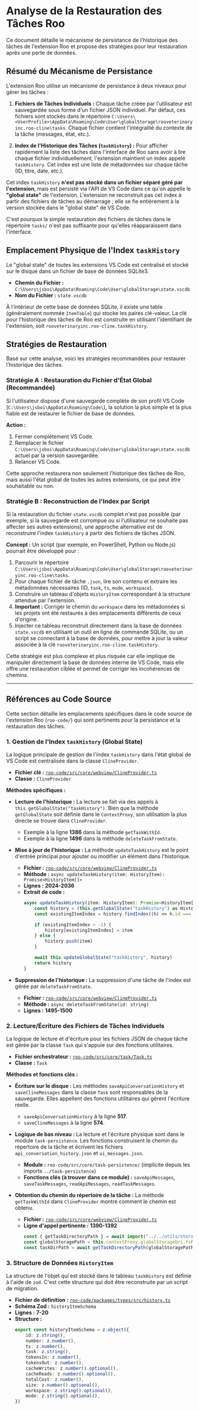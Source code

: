 # Analyse de la Restauration des Tâches Roo

Ce document détaille le mécanisme de persistance de l'historique des tâches de l'extension Roo et propose des stratégies pour leur restauration après une perte de données.

## Résumé du Mécanisme de Persistance

L'extension Roo utilise un mécanisme de persistance à deux niveaux pour gérer les tâches :

1.  **Fichiers de Tâches Individuels :** Chaque tâche créée par l'utilisateur est sauvegardée sous forme d'un fichier JSON individuel. Par défaut, ces fichiers sont stockés dans le répertoire `C:\Users\<UserProfile>\AppData\Roaming\Code\User\globalStorage\rooveterinaryinc.roo-cline\tasks`. Chaque fichier contient l'intégralité du contexte de la tâche (messages, état, etc.).

2.  **Index de l'Historique des Tâches (`taskHistory`) :** Pour afficher rapidement la liste des tâches dans l'interface de Roo sans avoir à lire chaque fichier individuellement, l'extension maintient un index appelé `taskHistory`. Cet index est une liste de métadonnées sur chaque tâche (ID, titre, date, etc.).

Cet index `taskHistory` **n'est pas stocké dans un fichier séparé géré par l'extension**, mais est persisté via l'API de VS Code dans ce qu'on appelle le **"global state"** de l'extension. L'extension ne reconstruit pas cet index à partir des fichiers de tâches au démarrage ; elle se fie entièrement à la version stockée dans le "global state" de VS Code.

C'est pourquoi la simple restauration des fichiers de tâches dans le répertoire `tasks/` n'est pas suffisante pour qu'elles réapparaissent dans l'interface.

## Emplacement Physique de l'Index `taskHistory`

Le "global state" de toutes les extensions VS Code est centralisé et stocké sur le disque dans un fichier de base de données SQLite3.

*   **Chemin du Fichier :** `C:\Users\jsboi\AppData\Roaming\Code\User\globalStorage\state.vscdb`
*   **Nom du Fichier :** `state.vscdb`

À l'intérieur de cette base de données SQLite, il existe une table (généralement nommée `ItemTable`) qui stocke les paires clé-valeur. La clé pour l'historique des tâches de Roo est construite en utilisant l'identifiant de l'extension, soit `rooveterinaryinc.roo-cline.taskHistory`.

## Stratégies de Restauration

Basé sur cette analyse, voici les stratégies recommandées pour restaurer l'historique des tâches.

### Stratégie A : Restauration du Fichier d'État Global (Recommandée)

Si l'utilisateur dispose d'une sauvegarde complète de son profil VS Code (`C:\Users\jsboi\AppData\Roaming\Code\`), la solution la plus simple et la plus fiable est de restaurer le fichier de base de données.

**Action :**
1.  Fermer complètement VS Code.
2.  Remplacer le fichier `C:\Users\jsboi\AppData\Roaming\Code\User\globalStorage\state.vscdb` actuel par la version sauvegardée.
3.  Relancer VS Code.

Cette approche restaurera non seulement l'historique des tâches de Roo, mais aussi l'état global de toutes les autres extensions, ce qui peut être souhaitable ou non.

### Stratégie B : Reconstruction de l'Index par Script

Si la restauration du fichier `state.vscdb` complet n'est pas possible (par exemple, si la sauvegarde est corrompue ou si l'utilisateur ne souhaite pas affecter ses autres extensions), une approche alternative est de reconstruire l'index `taskHistory` à partir des fichiers de tâches JSON.

**Concept :**
Un script (par exemple, en PowerShell, Python ou Node.js) pourrait être développé pour :
1.  Parcourir le répertoire `C:\Users\jsboi\AppData\Roaming\Code\User\globalStorage\rooveterinaryinc.roo-cline\tasks`.
2.  Pour chaque fichier de tâche `.json`, lire son contenu et extraire les métadonnées nécessaires (ID, `task`, `ts`, `mode`, `workspace`).
3.  Construire un tableau d'objets `HistoryItem` correspondant à la structure attendue par l'extension.
4.  **Important :** Corriger le chemin du `workspace` dans les métadonnées si les projets ont été restaurés à des emplacements différents de ceux d'origine.
5.  Injecter ce tableau reconstruit directement dans la base de données `state.vscdb` en utilisant un outil en ligne de commande SQLite, ou un script se connectant à la base de données, pour mettre à jour la valeur associée à la clé `rooveterinaryinc.roo-cline.taskHistory`.

Cette stratégie est plus complexe et plus risquée car elle implique de manipuler directement la base de données interne de VS Code, mais elle offre une restauration ciblée et permet de corriger les incohérences de chemins.

---

## Références au Code Source

Cette section détaille les emplacements spécifiques dans le code source de l'extension Roo (`roo-code/`) qui sont pertinents pour la persistance et la restauration des tâches.

### 1. Gestion de l'Index `taskHistory` (Global State)

La logique principale de gestion de l'index `taskHistory` dans l'état global de VS Code est centralisée dans la classe `ClineProvider`.

-   **Fichier clé :** [`roo-code/src/core/webview/ClineProvider.ts`](roo-code/src/core/webview/ClineProvider.ts)
-   **Classe :** `ClineProvider`

**Méthodes spécifiques :**

-   **Lecture de l'historique :** La lecture se fait via des appels à `this.getGlobalState("taskHistory")`. Bien que la méthode `getGlobalState` soit définie dans le `ContextProxy`, son utilisation la plus directe se trouve dans `ClineProvider`.
    -   Exemple à la ligne **1386** dans la méthode `getTaskWithId`.
    -   Exemple à la ligne **1496** dans la méthode `deleteTaskFromState`.

-   **Mise à jour de l'historique :** La méthode `updateTaskHistory` est le point d'entrée principal pour ajouter ou modifier un élément dans l'historique.
    -   **Fichier :** [`roo-code/src/core/webview/ClineProvider.ts`](roo-code/src/core/webview/ClineProvider.ts)
    -   **Méthode :** `async updateTaskHistory(item: HistoryItem): Promise<HistoryItem[]>`
    -   **Lignes :** **2024-2036**
    -   **Extrait de code :**
        ```typescript
        async updateTaskHistory(item: HistoryItem): Promise<HistoryItem[]> {
            const history = (this.getGlobalState("taskHistory") as HistoryItem[] | undefined) || []
            const existingItemIndex = history.findIndex((h) => h.id === item.id)

            if (existingItemIndex > -1) {
                history[existingItemIndex] = item
            } else {
                history.push(item)
            }

            await this.updateGlobalState("taskHistory", history)
            return history
        }
        ```

-   **Suppression de l'historique :** La suppression d'une tâche de l'index est gérée par `deleteTaskFromState`.
    -   **Fichier :** [`roo-code/src/core/webview/ClineProvider.ts`](roo-code/src/core/webview/ClineProvider.ts)
    -   **Méthode :** `async deleteTaskFromState(id: string)`
    -   **Lignes :** **1495-1500**

### 2. Lecture/Écriture des Fichiers de Tâches Individuels

La logique de lecture et d'écriture pour les fichiers JSON de chaque tâche est gérée par la classe `Task` qui s'appuie sur des fonctions utilitaires.

-   **Fichier orchestrateur :** [`roo-code/src/core/task/Task.ts`](roo-code/src/core/task/Task.ts)
-   **Classe :** `Task`

**Méthodes et fonctions clés :**

-   **Écriture sur le disque :** Les méthodes `saveApiConversationHistory` et `saveClineMessages` dans la classe `Task` sont responsables de la sauvegarde. Elles appellent des fonctions utilitaires qui gèrent l'écriture réelle.
    -   `saveApiConversationHistory` à la ligne **517**.
    -   `saveClineMessages` à la ligne **574**.

-   **Logique de bas niveau :** La lecture et l'écriture physique sont dans le module `task-persistence`. Les fonctions construisent le chemin du répertoire de la tâche et écrivent les fichiers `api_conversation_history.json` et `ui_messages.json`.
    -   **Module :** `roo-code/src/core/task-persistence/` (implicite depuis les imports `../task-persistence`)
    -   **Fonctions clés (à trouver dans ce module) :** `saveApiMessages`, `saveTaskMessages`, `readApiMessages`, `readTaskMessages`.

-   **Obtention du chemin du répertoire de la tâche :** La méthode `getTaskWithId` dans `ClineProvider` montre comment le chemin est obtenu.
    -   **Fichier :** [`roo-code/src/core/webview/ClineProvider.ts`](roo-code/src/core/webview/ClineProvider.ts)
    -   **Ligne d'appel pertinente :** **1390-1392**
        ```typescript
        const { getTaskDirectoryPath } = await import("../../utils/storage")
        const globalStoragePath = this.contextProxy.globalStorageUri.fsPath
        const taskDirPath = await getTaskDirectoryPath(globalStoragePath, id)
        ```

### 3. Structure de Données `HistoryItem`

La structure de l'objet qui est stocké dans le tableau `taskHistory` est définie à l'aide de `zod`. C'est cette structure qui doit être reconstruite par un script de migration.

-   **Fichier de définition :** [`roo-code/packages/types/src/history.ts`](roo-code/packages/types/src/history.ts)
-   **Schéma Zod :** `historyItemSchema`
-   **Lignes :** **7-20**
-   **Structure :**
    ```typescript
    export const historyItemSchema = z.object({
        id: z.string(),
        number: z.number(),
        ts: z.number(),
        task: z.string(),
        tokensIn: z.number(),
        tokensOut: z.number(),
        cacheWrites: z.number().optional(),
        cacheReads: z.number().optional(),
        totalCost: z.number(),
        size: z.number().optional(),
        workspace: z.string().optional(),
        mode: z.string().optional(),
    })
    ```